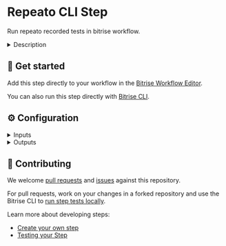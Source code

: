 # Repeato CLI Step

<!-- [![Step changelog](https://shields.io/github/v/release/bitrise-steplib/steps-avd-manager?include_prereleases&label=changelog&color=blueviolet)](https://github.com/repeato-qa/bitrise-repeato-cli-step.git/releases) -->

Run repeato recorded tests in bitrise workflow.

<details>
<summary>Description</summary>

Run repeato tests on a virtual Android or IOS device. Once some basic inputs are set, the Step checks the requirements, downloads the workspace before executing the tests.

### Configuring the Step
1. Add the **Repeato CLI** Step to your Workflow as one of the Steps in your Workflow.
2. Set the **Workspace Repo** to pull a repeato workspace tests. Fow now only git URL option is supported for workspaces setup.
3. Set the **Batch Id**. The batch id to execute the specified Batch tests.

Please make sure [AVD](https://www.bitrise.io/integrations/steps/avd-manager) or IOS emulator is ready and configured properly according to the workspace tests. Your android/ios app build must be installed on the emulator before this step. 
You must configure the AVD/IOS emulator with according to your local emulator on which repeato workspaces tests were recorded.
For iOS Simulator there isn't any step, that starts the simulator, as the `xcodebuild test` command for iOS Testing step boot’s the simulator by default.

### Troubleshooting
The emulator needs some time to boot up. The earlier you place the Step in your Workflow, the more tasks, such as cloning or caching, you can complete in your Workflow before the emulator starts working.
We recommend that you also add **Wait for Android emulator** Step (in case of android) to your Workflow as it acts as a shield preventing the AVD Manager to kick in too early. Make sure you add the **Wait for Android emulator** Step BEFORE the `Repeato CLI Step` so our step can use **AVD Manager**. 

### Demo Pipeline
Here is the our demo pipeline on Bitrise, which we've setup for our Step testing. Below pipline is based on `hello-world-flutter-app`:
 - [AVD Manager](https://www.bitrise.io/integrations/steps/avd-manager) is our first Step, we've set the Step inputs based on the our `repeato-workspace` (same as of recording emulator).
 - [Git Clone Repository](https://www.bitrise.io/integrations/steps/git-clone)
 - [Flutter Install](https://www.bitrise.io/integrations/steps/flutter-installer) as our app is flutter based so we must need to install flutter on Bitrise VM.
 - [Bitrise Cache pull](https://www.bitrise.io/integrations/steps/cache-pull)
 - [Bitrise Cache push](https://www.bitrise.io/integrations/steps/cache-push)
 - [Wait For Androind Emulator](https://www.bitrise.io/integrations/steps/wait-for-android-emulator) as next step needs booted emulator for app install on emulator so we've added this step to make sure next step have booted emulator.
 - [Script](https://www.bitrise.io/integrations/steps/script) - As our next final Repeato step needs fully ready & configured emulator, we are using commands for building the APK (`flutter build apk --split-per-abi`) and sending to emulator using `adb install` (make sure you send/install the apk compatible to your emulator settings `x86_64 or arm64` etc...). You might have to configure different step for making the build and sending to device (depending upon your APP) - See `Useful links` section below. 
 - [Repeato Cli Integration Step](https://github.com/repeato-qa/bitrise-repeato-cli-step) Set the required inputs needed for tests execution, check the `configuration section` below. This step will provide you the ENV Varialbe `REPEATO_REPORT` for tests reports which you can use for uploading reports to any 3rd party serivce of your preference. 

### Useful links
- [Getting started with AVD Manager](https://www.bitrise.io/integrations/steps/avd-manager/)
- [Gradle Runner for build](https://www.bitrise.io/integrations/steps/gradle-runner/)
- [Android Build](https://www.bitrise.io/integrations/steps/android-build/)

### Related Steps
- [AVD Manager](https://www.bitrise.io/integrations/steps/avd-manager)
- [Wait for Android emulator](https://www.bitrise.io/integrations/steps/wait-for-android-emulator)

</details>

## 🧩 Get started

Add this step directly to your workflow in the [Bitrise Workflow Editor](https://devcenter.bitrise.io/steps-and-workflows/steps-and-workflows-index/).

You can also run this step directly with [Bitrise CLI](https://github.com/bitrise-io/bitrise).

## ⚙️ Configuration

<details>
<summary>Inputs</summary>

| Key | Description | Flags | Default |
| --- | --- | --- | --- |
| `workspace_repo_url` | Repeato CLI need workspace path for setting up the workspace before executing batch. | required | none |
| `batch_id` | Set batch id for the tests execution. | required | `0` |
</details>

<details>
<summary>Outputs</summary>

| Environment Variable | Description |
| --- | --- |
| `REPEATO_REPORT` | Repeato Batch Report Path |
</details>

## 🙋 Contributing

We welcome [pull requests](https://github.com/repeato-qa/bitrise-repeato-cli-step/pulls) and [issues](https://github.com/repeato-qa/bitrise-repeato-cli-step/issues) against this repository.

For pull requests, work on your changes in a forked repository and use the Bitrise CLI to [run step tests locally](https://devcenter.bitrise.io/bitrise-cli/run-your-first-build/).

Learn more about developing steps:

- [Create your own step](https://devcenter.bitrise.io/contributors/create-your-own-step/)
- [Testing your Step](https://devcenter.bitrise.io/contributors/testing-and-versioning-your-steps/)
